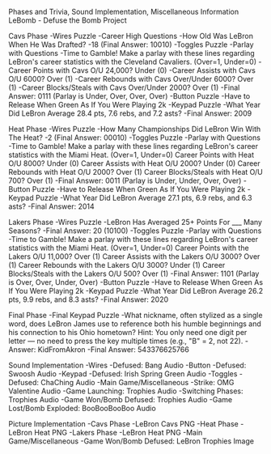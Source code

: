 Phases and Trivia, Sound Implementation, Miscellaneous Information
LeBomb - Defuse the Bomb Project

Cavs Phase
-Wires Puzzle
    -Career High Questions
        -How Old Was LeBron When He Was Drafted?
            -18 (Final Answer: 10010)
-Toggles Puzzle
    -Parlay with Questions
        -Time to Gamble! Make a parlay with these lines regarding LeBron's career
         statistics with the Cleveland Cavaliers. (Over=1, Under=0)
            -Career Points with Cavs O/U 24,000? Under (0)
            -Career Assists with Cavs O/U 6000? Over (1)
            -Career Rebounds with Cavs Over/Under 6000? Over (1)
            -Career Blocks/Steals with Cavs Over/Under 2000? Over (1)
        -Final Answer: 0111 (Parlay is Under, Over, Over, Over)
-Button Puzzle
    -Have to Release When Green As If You Were Playing 2k
-Keypad Puzzle
    -What Year Did LeBron Average 28.4 pts, 7.6 rebs, and 7.2 asts?
        -Final Answer: 2009

Heat Phase
-Wires Puzzle
    -How Many Championships Did LeBron Win With The Heat?
        -2 (Final Answer: 00010)
-Toggles Puzzle
    -Parlay with Questions
        -Time to Gamble! Make a parlay with these lines regarding LeBron's career
         statistics with the Miami Heat. (Over=1, Under=0)
            Career Points with Heat O/U 8000? Under (0)
            Career Assists with Heat O/U 2000? Under (0)
            Career Rebounds with Heat O/U 2000? Over (1)
            Career Blocks/Steals with Heat O/U 700? Over (1)
        -Final Answer: 0011 (Parlay is Under, Under, Over, Over)
-Button Puzzle
    -Have to Release When Green As If You Were Playing 2k
-Keypad Puzzle
    -What Year Did LeBron Average 27.1 pts, 6.9 rebs, and 6.3 asts?
        -Final Answer: 2014

Lakers Phase
-Wires Puzzle
    -LeBron Has Averaged 25+ Points For ___ Many Seasons?
        -Final Answer: 20 (10100)
-Toggles Puzzle
    -Parlay with Questions
        -Time to Gamble! Make a parlay with these lines regarding LeBron's career
         statistics with the Miami Heat. (Over=1, Under=0)
            Career Points with the Lakers O/U 11,000? Over (1)
            Career Assists with the Lakers O/U 3000? Over (1)
            Career Rebounds with the Lakers O/U 3000? Under (1)
            Career Blocks/Steals with the Lakers O/U 500? Over (1)
        -Final Answer: 1101 (Parlay is Over, Over, Under, Over)
-Button Puzzle
    -Have to Release When Green As If You Were Playing 2k
-Keypad Puzzle
    -What Year Did LeBron Average 26.2 pts, 9.9 rebs, and 8.3 asts?
        -Final Answer: 2020

Final Phase
-Final Keypad Puzzle
    -What nickname, often stylized as a single word, does LeBron James use to reference both his humble beginnings and his connection to his Ohio hometown?
    Hint: You only need one digit per letter — no need to press the key multiple times (e.g., "B" = 2, not 22).
        -Answer: KidFromAkron
            -Final Answer: 543376625766

Sound Implementation
-Wires
    -Defused: Bang Audio
-Button
    -Defused: Swoosh Audio
-Keypad
    -Defused: Irish Spring Green Audio
-Toggles
    -Defused: ChaChing Audio
-Main Game/Miscellaneous
    -Strike: OMG Valentine Audio
    -Game Launching: Trophies Audio
    -Switching Phases: Trophies Audio
    -Game Won/Bomb Defused: Trophies Audio
    -Game Lost/Bomb Exploded: BooBooBooBoo Audio

Picture Implementation
-Cavs Phase
    -LeBron Cavs PNG
-Heat Phase
    -LeBron Heat PNG
-Lakers Phase
    -LeBron Heat PNG
-Main Game/Miscellaneous
    -Game Won/Bomb Defused: LeBron Trophies Image